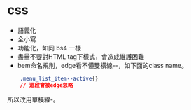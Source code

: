 # css

* 語義化
* 全小寫
* 功能化，如同 bs4 一樣
* 盡量不要對HTML tag下樣式，會造成維護困難
* bem命名規則，edge看不懂雙橫線--，如下面的class name。
```css
    .menu_list_item--active{}
    // 這段會被edge忽略
```
所以改用單橫線-。
